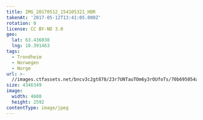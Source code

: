 ```yaml
---
title: IMG_20170512_154105321_HDR
takenAt: '2017-05-12T13:41:05.000Z'
rotation: 0
license: CC BY-ND 3.0
geo:
  lat: 63.436038
  lng: 10.391463
tags:
  - Trondheim
  - Norwegen
  - Norge
url: >-
  //images.ctfassets.net/bncv3c2gt878/23r7UNTauTOm6y3rOUfoTs/70b695054abdcbf244b32c857e845816/img_20170512_154105321_hdr_33840975593_o
size: 4346349
image:
  width: 4608
  height: 2592
contentType: image/jpeg
---
```


